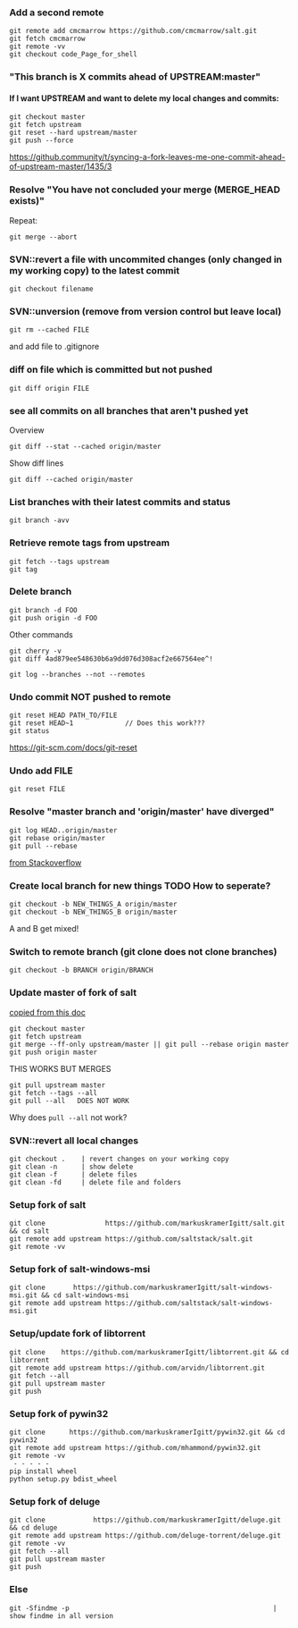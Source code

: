 ### Add a second remote
```
git remote add cmcmarrow https://github.com/cmcmarrow/salt.git
git fetch cmcmarrow
git remote -vv
git checkout code_Page_for_shell
```

### "This branch is X commits ahead of UPSTREAM:master" 

#### If I want UPSTREAM and want to delete my local changes and commits:
```
git checkout master
git fetch upstream
git reset --hard upstream/master
git push --force
```

https://github.community/t/syncing-a-fork-leaves-me-one-commit-ahead-of-upstream-master/1435/3


### Resolve "You have not concluded your merge (MERGE_HEAD exists)"
Repeat:

    git merge --abort 
 
### SVN::revert a file with uncommited changes (only changed in my working copy) to the latest commit 
    git checkout filename

### SVN::unversion (remove from version control but leave local)
    git rm --cached FILE

and add file to .gitignore

### diff on file which is committed but not pushed
    git diff origin FILE

### see all commits on all branches that aren't pushed yet
Overview

    git diff --stat --cached origin/master

Show diff lines

    git diff --cached origin/master


### List branches with their latest commits and status
    git branch -avv

### Retrieve remote tags from upstream
    git fetch --tags upstream
    git tag

### Delete branch

    git branch -d FOO
    git push origin -d FOO

Other commands

    git cherry -v
    git diff 4ad879ee548630b6a9dd076d308acf2e667564ee^!

    git log --branches --not --remotes
    
### Undo commit  NOT pushed to remote
    git reset HEAD PATH_TO/FILE
    git reset HEAD~1             // Does this work???
    git status


https://git-scm.com/docs/git-reset
    
### Undo add FILE
    git reset FILE
    
### Resolve "master branch and 'origin/master' have diverged"
    git log HEAD..origin/master
    git rebase origin/master
    git pull --rebase 
    
[from Stackoverflow](https://stackoverflow.com/questions/2452226/master-branch-and-origin-master-have-diverged-how-to-undiverge-branches)

### Create local branch for new things  TODO How to seperate?
    git checkout -b NEW_THINGS_A origin/master
    git checkout -b NEW_THINGS_B origin/master

A and B get mixed!

### Switch to remote branch (git clone does not clone branches) 
    git checkout -b BRANCH origin/BRANCH

### Update master of fork of salt
[copied from this doc](https://docs.saltstack.com/en/latest/topics/development/contributing.html#keeping-salt-forks-in-sync)

    git checkout master
    git fetch upstream
    git merge --ff-only upstream/master || git pull --rebase origin master
    git push origin master
    
    
THIS WORKS BUT MERGES

    git pull upstream master
    git fetch --tags --all
    git pull --all   DOES NOT WORK

Why does `pull --all` not work?


### SVN::revert all local changes
    git checkout .    | revert changes on your working copy
    git clean -n      | show delete
    git clean -f      | delete files
    git clean -fd     | delete file and folders

### Setup fork of salt 
    git clone               https://github.com/markuskramerIgitt/salt.git && cd salt
    git remote add upstream https://github.com/saltstack/salt.git
    git remote -vv

### Setup fork of salt-windows-msi
    git clone       https://github.com/markuskramerIgitt/salt-windows-msi.git && cd salt-windows-msi 
    git remote add upstream https://github.com/saltstack/salt-windows-msi.git

### Setup/update fork of libtorrent
    git clone    https://github.com/markuskramerIgitt/libtorrent.git && cd libtorrent
    git remote add upstream https://github.com/arvidn/libtorrent.git
    git fetch --all
    git pull upstream master
    git push

### Setup fork of pywin32
    git clone      https://github.com/markuskramerIgitt/pywin32.git && cd pywin32
    git remote add upstream https://github.com/mhammond/pywin32.git
    git remote -vv
     - - - - -
    pip install wheel
    python setup.py bdist_wheel 

### Setup fork of deluge
    git clone            https://github.com/markuskramerIgitt/deluge.git && cd deluge
    git remote add upstream https://github.com/deluge-torrent/deluge.git
    git remote -vv
    git fetch --all
    git pull upstream master
    git push


### Else
    git -Sfindme -p                                                   | show findme in all version
